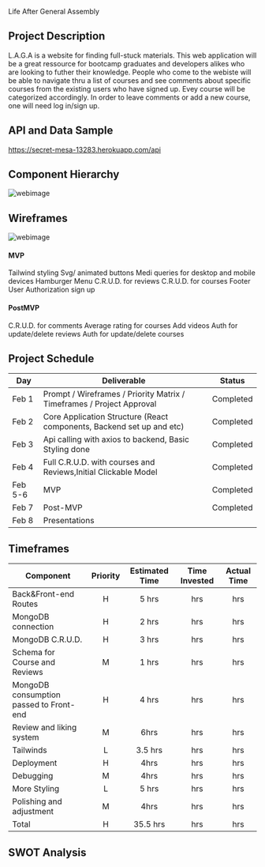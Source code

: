 Life After General Assembly

## Project Description

L.A.G.A is a website for finding full-stuck materials. This web application will be a great ressource for bootcamp graduates and developers alikes who are looking to futher their knowledge. People who come to the webiste will be able to navigate thru a list of courses and see comments about specific courses from the existing users who have signed up. Evey course will be categorized accordingly. In order to leave comments or add a new course, one will need log in/sign up.

## API and Data Sample

https://secret-mesa-13283.herokuapp.com/api

## Component Hierarchy

![webimage](https://i.imgur.com/aGimmvr.png)

## Wireframes

![webimage](https://i.imgur.com/OY2irVV.png)

#### MVP

Tailwind styling
Svg/ animated buttons
Medi queries for desktop and mobile devices
Hamburger Menu
C.R.U.D. for reviews
C.R.U.D. for courses
Footer
User Authorization
sign up

#### PostMVP

C.R.U.D. for comments
Average rating for courses
Add videos
Auth for update/delete reviews
Auth for update/delete courses

## Project Schedule

| Day     | Deliverable                                                           | Status    |
| ------- | --------------------------------------------------------------------- | --------- |
| Feb 1   | Prompt / Wireframes / Priority Matrix / Timeframes / Project Approval | Completed |
| Feb 2   | Core Application Structure (React components, Backend set up and etc) | Completed |
| Feb 3   | Api calling with axios to backend, Basic Styling done                 | Completed |
| Feb 4   | Full C.R.U.D. with courses and Reviews,Initial Clickable Model        | Completed |
| Feb 5-6 | MVP                                                                   | Completed |
| Feb 7   | Post-MVP                                                              | Completed |
| Feb 8   | Presentations                                                         |           |

## Timeframes

| Component                               | Priority | Estimated Time | Time Invested | Actual Time |
| --------------------------------------- | :------: | :------------: | :-----------: | :---------: |
| Back&Front-end Routes                   |    H     |     5 hrs      |      hrs      |     hrs     |
| MongoDB connection                      |    H     |     2 hrs      |      hrs      |     hrs     |
| MongoDB C.R.U.D.                        |    H     |     3 hrs      |      hrs      |     hrs     |
| Schema for Course and Reviews           |    M     |     1 hrs      |      hrs      |     hrs     |
| MongoDB consumption passed to Front-end |    H     |     4 hrs      |      hrs      |     hrs     |
| Review and liking system                |    M     |      6hrs      |      hrs      |     hrs     |
| Tailwinds                               |    L     |    3.5 hrs     |      hrs      |     hrs     |
| Deployment                              |    H     |      4hrs      |      hrs      |     hrs     |
| Debugging                               |    M     |      4hrs      |      hrs      |     hrs     |
| More Styling                            |    L     |     5 hrs      |      hrs      |     hrs     |
| Polishing and adjustment                |    M     |      4hrs      |      hrs      |     hrs     |
| Total                                   |    H     |    35.5 hrs    |      hrs      |     hrs     |

## SWOT Analysis
